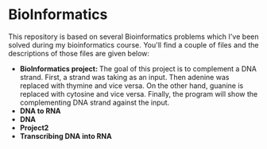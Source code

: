 <h1 align = "ceneter">BioInformatics</h1>
<p align = "justify">This repository is based on several Bioinformatics problems which I've been solved during my bioinformatics course. You'll find a couple of files and the descriptions of those files are given below:<br>
<ul>
  <li><b>BioInformatics project: </b>The goal of this project is to complement a DNA strand. First, a strand was taking as an input. Then adenine was replaced with thymine and vice versa. On the other hand, guanine is replaced with cytosine and vice versa. Finally, the program will show the complementing DNA strand against the input.</li>
  <li><b>DNA to RNA</b></li>
  <li><b>DNA</b></li>
  <li><b>Project2</b></li>
  <li><b>Transcribing DNA into RNA</b></li>
</ul></p>
